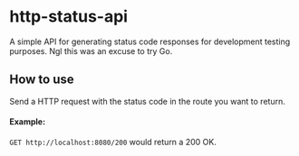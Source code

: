 # http-status-api

A simple API for generating status code responses for development testing purposes. Ngl this was an excuse to try Go.

## How to use

Send a HTTP request with the status code in the route you want to return.

#### Example:

`GET http://localhost:8080/200` would return a 200 OK.
